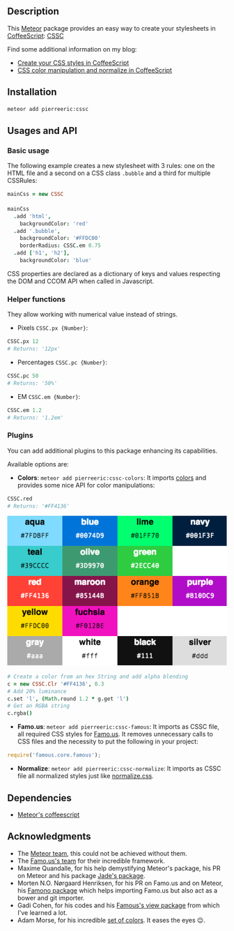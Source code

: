 ## Description
This [Meteor](https://www.meteor.com/) package provides an easy way to create your stylesheets in [CoffeeScript](http://coffeescript.org/): [CSSC](https://atmospherejs.com/pierreeric/cssc)

Find some additional information on my blog:
* [Create your CSS styles in CoffeeScript](http://pem-musing.blogspot.com/2014/10/create-your-css-styles-in-coffeescript.html)
* [CSS color manipulation and normalize in CoffeeScript](http://pem-musing.blogspot.fr/2014/11/css-color-manipulation-and-normalize-in.html)

## Installation
```bash
meteor add pierreeric:cssc
```

## Usages and API
### Basic usage
The following example creates a new stylesheet with 3 rules: one on the HTML
file and a second on a CSS class `.bubble` and a third for multiple CSSRules:

```coffeescript
mainCss = new CSSC

mainCss
  .add 'html',
    backgroundColor: 'red'
  .add '.bubble',
    backgroundColor: '#FFDC00'
    borderRadius: CSSC.em 0.75
  .add ['h1', 'h2'],
    backgroundColor: 'blue'
```

CSS properties are declared as a dictionary of keys and values respecting
the DOM and CCOM API when called in Javascript.

### Helper functions
They allow working with numerical value instead of strings.
* Pixels `CSSC.px {Number}`:<br>
```coffee
CSSC.px 12
# Returns: '12px'
```
* Percentages `CSSC.pc {Number}`:<br>
```coffee
CSSC.pc 50
# Returns: '50%'
```
* EM `CSSC.em {Number}`:<br>
```coffee
CSSC.em 1.2
# Returns: '1.2em'
```

### Plugins
You can add additional plugins to this package enhancing its capabilities.

Available options are:
* **Colors**: `meteor add pierreeric:cssc-colors`: It imports [colors](http://clrs.cc)
and provides some nice API for color manipulations:
```coffee
CSSC.red
# Returns: '#FF4136'
```
![Colors](https://raw.githubusercontent.com/PEM--/cssc/master/assets/colors.png)
```coffee
# Create a color from an hex String and add alpha blending
c = new CSSC.Clr '#FF4136', 0.3
# Add 20% luminance
c.set 'l', (Math.round 1.2 * g.get 'l')
# Get an RGBA string
c.rgba()
```

* **Famo.us**: `meteor add pierreeric:cssc-famous`: It imports as CSSC file, all required CSS styles for [Famo.us](http://famo.us). It removes unnecessary calls to CSS files and the
necessity to put the following in your project:
```javascript
require('famous.core.famous');
```

* **Normalize**: `meteor add pierreeric:cssc-normalize`: It imports as CSSC file all normalized styles just like [normalize.css](http://necolas.github.io/normalize.css/).

## Dependencies
* [Meteor's coffeescript](https://atmospherejs.com/meteor/coffeescript)

## Acknowledgments
* The [Meteor team](https://www.meteor.com/), this could not be achieved
  without them.
* The [Famo.us's team](http://famo.us/) for their incredible framework.
* Maxime Quandalle, for his help demystifying Meteor's package, his PR on Meteor
  and his package [Jade's package](https://atmospherejs.com/mquandalle/jade).
* Morten N.O. Nørgaard Henriksen, for his PR on Famo.us and on Meteor,
  his [Famono package](https://atmospherejs.com/raix/famono) which helps
  importing Famo.us but also act as a bower and git importer.
* Gadi Cohen, for his codes and his
  [Famous's view package](https://atmospherejs.com/gadicohen/famous-views)
  from which I've learned a lot.
* Adam Morse, for his incredible
  [set of colors](https://github.com/mrmrs/colors). It eases the eyes :wink:.
